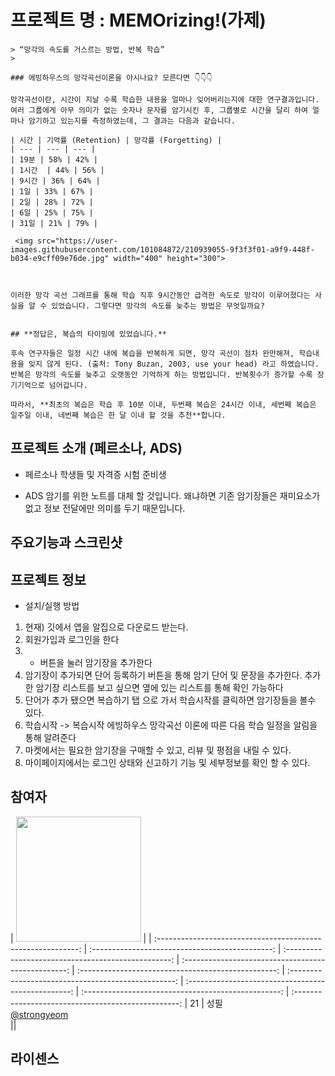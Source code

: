  # 프로젝트 명 : MEMOrizing!(가제)
 
    > “망각의 속도를 거스르는 방법, 반복 학습”
    > 
    
    ### 에빙하우스의 망각곡선이론을 아시나요? 모른다면 👇👇👇
    
    망각곡선이란, 시간이 지날 수록 학습한 내용을 얼마나 잊어버리는지에 대한 연구결과입니다. 여러 그룹에게 아무 의미가 없는 숫자나 문자를 암기시킨 후, 그룹별로 시간을 달리 하여 얼마나 암기하고 있는지를 측정하였는데, 그 결과는 다음과 같습니다. 
    
    | 시간 | 기억률 (Retention) | 망각률 (Forgetting) | 
    | --- | --- | --- |
    | 19분 | 58% | 42% |
    | 1시간  | 44% | 56% |
    | 9시간 | 36% | 64% |
    | 1일 | 33% | 67% |
    | 2일 | 28% | 72% |
    | 6일 | 25% | 75% |
    | 31일 | 21% | 79% |
    
     <img src="https://user-images.githubusercontent.com/101084872/210939055-9f3f3f01-a9f9-448f-b034-e9cff09e76de.jpg" width="400" height="300">
    
    
    
    이러한 망각 곡선 그래프를 통해 학습 직후 9시간동안 급격한 속도로 망각이 이루어졌다는 사실을 알 수 있었습니다. 그렇다면 망각의 속도를 늦추는 방법은 무엇일까요? 
    
    
    ## **정답은, 복습의 타이밍에 있었습니다.**
    
    후속 연구자들은 일정 시간 내에 복습을 반복하게 되면, 망각 곡선이 점차 완만해져, 학습내용을 잊지 않게 된다. (출처: Tony Buzan, 2003, use your head) 라고 하였습니다. 반복은 망각의 속도를 늦추고 오랫동안 기억하게 하는 방법입니다. 반복횟수가 증가할 수록 장기기억으로 넘어갑니다. 
    
    따라서, **최초의 복습은 학습 후 10분 이내, 두번째 복습은 24시간 이내, 세번째 복습은 일주일 이내, 네번째 복습은 한 달 이내 할 것을 추천**합니다. 
    
    
## 프로젝트 소개 (페르소나, ADS)
 - 페르소나
 학생들 및 자격증 시험 준비생
 
 - ADS
 암기를 위한 노트를 대체 할 것입니다. 왜냐하면 기존 암기장들은 재미요소가 없고 정보 전달에만 의미를 두기 때문입니다.

## 주요기능과 스크린샷

## 프로젝트 정보
- 설치/실행 방법
1. 현재) 깃에서 앱을 알집으로 다운로드 받는다.
2. 회원가입과 로그인을 한다
3. + 버튼을 눌러 암기장을 추가한다
4. 암기장이 추가되면 단어 등록하기 버튼을 통해 암기 단어 및 문장을 추가한다. 추가한 암기장 리스트를 보고 싶으면 옆에 있는 리스트를 통해 확인 가능하다
5. 단어가 추가 됐으면 복습하기 탭 으로 가서 학습시작를 클릭하면 암기장들을 볼수 있다. 
6. 학습시작 -> 복습시작 에빙하우스 망각곡선 이론에 따른 다음 학습 일정을 알림을 통해 알려준다
7. 마켓에서는 필요한 암기장을 구매할 수 있고, 리뷰 및 평점을 내릴 수 있다. 
8. 마이페이지에서는 로그인 상태와 신고하기 기능 및 세부정보를 확인 할 수 있다.


## 참여자
| <img src="https://avatars.githubusercontent.com/u/101084872?s=400&v=4" width=200> |
| :----------------------------------------------------------: | :---------------------------------------------: | :-------------------------------------------------: | :-------------------------------------------------: |  :-------------------------------------------------: |  :-------------------------------------------------: |  :-------------------------------------------------: |  :-------------------------------------------------: |  :-------------------------------------------------: |
21
| 성필<br/>[@strongyeom](https://github.com/strongyeom)<br/> ||

## 라이센스

